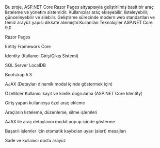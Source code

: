 Bu proje, ASP.NET Core Razor Pages altyapısıyla geliştirilmiş basit bir araç listeleme ve yönetim sistemidir. Kullanıcılar araç ekleyebilir, listeleyebilir, güncelleyebilir ve silebilir. Geliştirme sürecinde modern web standartları ve temiz arayüz yapısı dikkate alınmıştır.Kullanılan Teknolojiler
ASP.NET Core 9.0

Razor Pages

Entity Framework Core

Identity (Kullanıcı Giriş/Çıkış Sistemi)

SQL Server LocalDB

Bootstrap 5.3

AJAX (Detayları dinamik modal içinde göstermek için)

Özellikler
Kullanıcı kayıt ve kimlik doğrulama (ASP.NET Core Identity)

Giriş yapan kullanıcıya özel araç ekleme

Araçların listeleme, düzenleme, silme işlemleri

AJAX ile araç detaylarını modal popup içinde gösterme

Başarılı işlemler için otomatik kaybolan uyarı (alert) mesajları

Sade ve kullanıcı dostu arayüz
